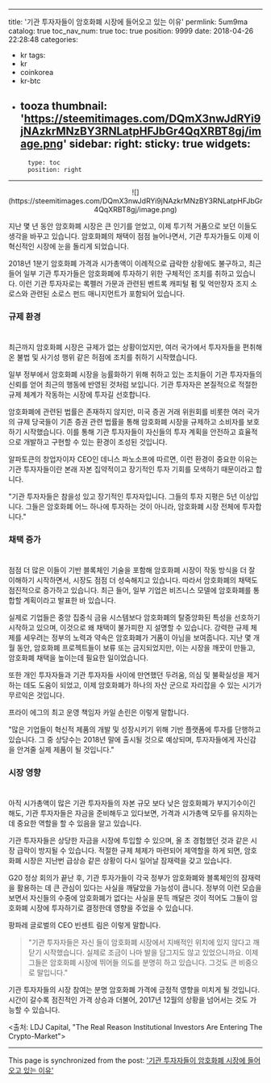 
---
title: '기관 투자자들이 암호화폐 시장에 들어오고 있는 이유'
permlink: 5um9ma
catalog: true
toc_nav_num: true
toc: true
position: 9999
date: 2018-04-26 22:28:48
categories:
- kr
tags:
- kr
- coinkorea
- kr-btc
- tooza
thumbnail: 'https://steemitimages.com/DQmX3nwJdRYi9jNAzkrMNzBY3RNLatpHFJbGr4QqXRBT8gj/image.png'
sidebar:
    right:
        sticky: true
widgets:
    -
        type: toc
        position: right
---


<center>
![](https://steemitimages.com/DQmX3nwJdRYi9jNAzkrMNzBY3RNLatpHFJbGr4QqXRBT8gj/image.png)
</center>

지난 몇 년 동안 암호화폐 시장은 큰 인기를 얻었고, 이제 투기적 거품으로 보던 이들도 생각을 바꾸고 있습니다.  암호화폐의 채택이 점점 늘어나면서, 기관 투자가들도 이제 이 혁신적인 시장에 눈을 돌리게 되었습니다.

2018년 1분기 암호화폐 가격과 시가총액이 이례적으로 급락한 상황에도 불구하고, 최근들어 일부 기관 투자가들은 암호화폐에 투자하기 위한 구체적인 조치를 취하고 있습니다.  이런 기관 투자자로는  록펠러 가문과 관련된 벤트록 캐피털 펌 및 억만장자 조지 소로스와 관련된 소로스 펀드 매니지먼트가 포함되어 있습니다.

### 규제 환경
#
최근까지 암호화폐 시장은 규제가 없는 상황이었지만, 여러 국가에서 투자자들을 편취해 온 불법 및 사기성 행위 같은 허점에 조치를 취하기 시작했습니다.

일부 정부에서 암호화폐 시장을 능률화하기 위해 취하고 있는 조치들이 기관 투자자들의 신뢰를 얻어 최근의 행동에 반영된 것처럼 보입니다.  기관 투자자은 본질적으로 적절한 규제 체계가 작동하는 시장에 투자길 선호합니다.

암호화폐에 관련된 법률은 존재하지 않지만, 미국 증권 거래 위원회를 비롯한 여러 국가의 규제 당국들이 기존 증권 관련 법률을 통해 암호화폐 시장을 규제하고 소비자를 보호하기 시작했습니다.  이를 통해 기관 투자자들이 자신들의 투자 계획을 안전하고 효율적으로 개발하고 구현할 수 있는 환경이 조성된 것입니다. 

알파토큰의 창업자이자 CEO인 데니스 파노소프에 따르면, 이런 환경이 중요한 이유는 기관 투자자들이란 본래 자본 집약적이고 장기적인 투자 기회를 모색하기 때문이라고 합니다.

"기관 투자자들은 참을성 있고 장기적인 투자자입니다.  그들의 투자 지평은 5년 이상입니다.  그들은 암호화폐 어느 하나에 투자하는 것이 아니라, 암호화폐 시장 전체에 투자합니다."

### 채택 증가
#
점점 더 많은 이들이 기반 블록체인 기술을 포함해 암호화폐 시장이 작동 방식을 더 잘 이해하기 시작하면서, 시장도 점점 더 성숙해지고 있습니다.  따라서 암호화폐의 채택도 점진적으로 증가하고 있습니다.   최근 들어, 일부 기업은 비즈니스 모델에 암호화폐를 통합할 계획이라고 발표한 바 있습니다.

실제로 기업들은 중앙 집중식 금융 시스템보다 암호화폐의 탈중앙화된 특성을 선호하기 시작하고 있으며, 이것으로 왜 채택이 불가피한 지 설명할 수 있습니다.  강력한 규제 체제를 세우려는 정부의 노력과 약속은 암호화폐가 거품이 아님을 보여줍니다. 지난 몇 개월 동안, 암호화폐 프로젝트들이 보류 또는 금지되었지만, 이는 시장을 깨끗이 만들고, 암호화폐 채택을 높이는데 필요한 일이었습니다.

또한 개인 투자자들과 기관 투자자들 사이에 만연했던 두려움, 의심 및 불확실성을 제거하는 데도 도움이 되었고, 이제 암호화폐가 하나의 자산 군으로 자리잡을 수 있는 시기가 무르익은 것입니다. 

프라이 에그의 최고 운영 책임자 카일 손린은 이렇게 말합니다.

"많은 기업들이 혁신적 제품의 개발 및 성장시키기 위해 기반 플랫폼에 투자를 단행하고 있습니다.  그 중 상당수는 2018년 말에 출시될 것으로 예상되며, 투자자들에게 자신감을 안겨줄 실제 제품이 될 것입니다." 

### 시장 영향
#
아직 시가총액이 많은 기관 투자자들의 자본 규모 보다 낮은 암호화폐가 부지기수이긴 해도, 기관 투자자들은 자금을 준비해두고 있다보면, 가격과 시가총액 모두를 유지하는데 중요한 역할을 할 수 있음을 알고 있습니다.

기관 투자자들은 상당한 자금을 시장에 투입할 수 있으며, 올 초 경험했던 것과 같은 시장 급락이 방지될 수 있습니다.  적절한 규제 체제가 마련되어 제역할을 하게 되면,  암호화폐 시장은 지난번 급상승 같은 상황이 다시 일어날 잠재력을 갖고 있습니다.

G20 정상 회의가 끝난 후, 기관 투자가들이 각국 정부가 암호화폐와 블록체인의 잠재력을 활용하는 데 큰 관심이 있다는 사실을 깨달았을 가능성이 큽니다.  정부의 이런 모습을 보면서 자신들의 수중에 암호화폐가 없다는 사실을 문득 깨달은 것이 적어도 그들이 암호화폐 시장에 투자하기로 결정한데 영향을 주었을 수 있습니다. 

팡파레 글로벌의 CEO 빈센트 림은 이렇게 말합니다.

>"기관 투자자들은 자신 들이 암호화폐 시장에서 지배적인 위치에 있지 않다고 깨닫기 시작했습니다.  실제로 조금이 나마 발을 담그지도 않고 있었으니까요.  이제 그들은 암호화폐 시장에 뛰어들 의도를 분명히 하고 있습니다.  그것도 큰 비중으로 말입니다."

기관 투자자들의 시장 참여는 분명 암호화폐 가격에 긍정적 영향을 미치게 될 것입니다.  시간이 갈수록 점진적인 가격 상승과 더불어, 2017년 12월의 상황을 넘어서는 것도 가능할 수 있습니다. 

<출처: LDJ Capital, "The Real Reason Institutional Investors Are Entering The Crypto-Market">

- - -

This page is synchronized from the post: ['기관 투자자들이 암호화폐 시장에 들어오고 있는 이유'](https://steemit.com/@pius.pius/5um9ma)
